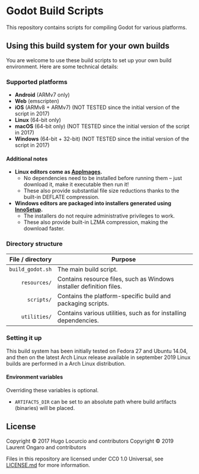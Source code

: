 # Godot Build Scripts

This repository contains scripts for compiling Godot for various platforms.

## Using this build system for your own builds

You are welcome to use these build scripts to set up your own build environment.
Here are some technical details:

### Supported platforms

- **Android** (ARMv7 only)
- **Web** (emscripten)
- **iOS** (ARMv8 + ARMv7) (NOT TESTED since the initial version of the script in 2017)
- **Linux** (64-bit only)
- **macOS** (64-bit only) (NOT TESTED since the initial version of the script in 2017)
- **Windows** (64-bit + 32-bit) (NOT TESTED since the initial version of the script in 2017)

#### Additional notes

- **Linux editors come as [AppImages](https://appimage.org/).**
  - No dependencies need to be installed before running them – just download it,
    make it executable then run it!
  - These also provide substantial file size reductions thanks to the built-in
    DEFLATE compression.
- **Windows editors are packaged into installers generated using [InnoSetup](http://www.jrsoftware.org/isinfo.php).**
  - The installers do not require administrative privileges to work.
  - These also provide built-in LZMA compression, making the download faster.

### Directory structure

| File / directory | Purpose                                                              |
|-----------------:|----------------------------------------------------------------------|
| `build_godot.sh` | The main build script.                                               |
|     `resources/` | Contains resource files, such as Windows installer definition files. |
|       `scripts/` | Contains the platform-specific build and packaging scripts.          |
|     `utilities/` | Contains various utilities, such as for installing dependencies.     |

### Setting it up

This build system has been initially tested on Fedora 27 and Ubuntu 14.04,
and then on the latest Arch Linux release available in september 2019
Linux builds are performed in a Arch Linux distribution.

#### Environment variables

Overriding these variables is optional.

- `ARTIFACTS_DIR` can be set to an absolute path where build artifacts (binaries)
will be placed.

## License

Copyright © 2017 Hugo Locurcio and contributors
Copyright © 2019 Laurent Ongaro and contributors

Files in this repository are licensed under CC0 1.0 Universal,
see [LICENSE.md](LICENSE.md) for more information.
